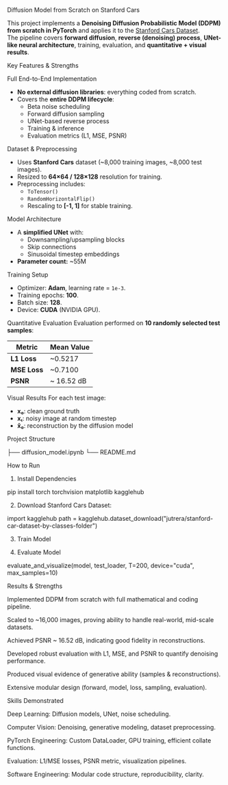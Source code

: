 Diffusion Model from Scratch on Stanford Cars

This project implements a **Denoising Diffusion Probabilistic Model (DDPM)** **from scratch in PyTorch** and applies it to the [Stanford Cars Dataset](https://ai.stanford.edu/~jkrause/cars/car_dataset.html).  
The pipeline covers **forward diffusion**, **reverse (denoising) process**, **UNet-like neural architecture**, training, evaluation, and **quantitative + visual results**.

Key Features & Strengths

Full End-to-End Implementation
- **No external diffusion libraries**: everything coded from scratch.
- Covers the **entire DDPM lifecycle**:
  - Beta noise scheduling
  - Forward diffusion sampling
  - UNet-based reverse process
  - Training & inference
  - Evaluation metrics (L1, MSE, PSNR)

Dataset & Preprocessing
- Uses **Stanford Cars** dataset (~8,000 training images, ~8,000 test images).
- Resized to **64×64 / 128×128** resolution for training.
- Preprocessing includes:
  - `ToTensor()`
  - `RandomHorizontalFlip()`
  - Rescaling to **[-1, 1]** for stable training.

Model Architecture
- A **simplified UNet** with:
  - Downsampling/upsampling blocks
  - Skip connections
  - Sinusoidal timestep embeddings
- **Parameter count:** ~55M

Training Setup
- Optimizer: **Adam**, learning rate = `1e-3`.
- Training epochs: **100**.
- Batch size: **128**.
- Device: **CUDA** (NVIDIA GPU).

Quantitative Evaluation
Evaluation performed on **10 randomly selected test samples**:

| Metric | Mean Value |
|--------|------------|
| **L1 Loss** | ~0.5217 |
| **MSE Loss** | ~0.7100 |
| **PSNR** | ~ 16.52 dB |

Visual Results
For each test image:
- **x₀**: clean ground truth  
- **xₜ**: noisy image at random timestep  
- **x̂₀**: reconstruction by the diffusion model  

Project Structure

├── diffusion_model.ipynb
└── README.md 

How to Run

1. Install Dependencies

pip install torch torchvision matplotlib kagglehub

2. Download Stanford Cars Dataset:

import kagglehub
path = kagglehub.dataset_download("jutrera/stanford-car-dataset-by-classes-folder")

3. Train Model

4. Evaluate Model

evaluate_and_visualize(model, test_loader, T=200, device="cuda", max_samples=10)

Results & Strengths

Implemented DDPM from scratch with full mathematical and coding pipeline.

Scaled to ~16,000 images, proving ability to handle real-world, mid-scale datasets.

Achieved PSNR ~ 16.52 dB, indicating good fidelity in reconstructions.

Developed robust evaluation with L1, MSE, and PSNR to quantify denoising performance.

Produced visual evidence of generative ability (samples & reconstructions).

Extensive modular design (forward, model, loss, sampling, evaluation).

Skills Demonstrated

Deep Learning: Diffusion models, UNet, noise scheduling.

Computer Vision: Denoising, generative modeling, dataset preprocessing.

PyTorch Engineering: Custom DataLoader, GPU training, efficient collate functions.

Evaluation: L1/MSE losses, PSNR metric, visualization pipelines.

Software Engineering: Modular code structure, reproducibility, clarity.
